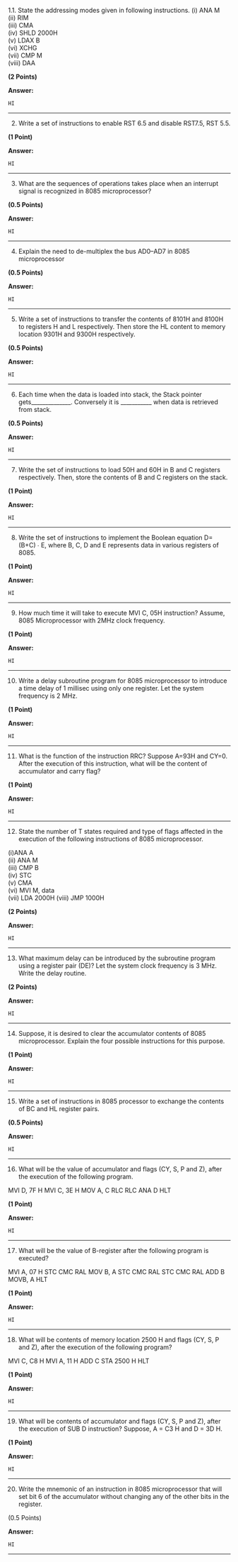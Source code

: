 1.1.      State the addressing modes given in following instructions.
           (i) ANA  M       
           (ii) RIM    
           (iii) CMA  
           (iv) SHLD 2000H   
           (v) LDAX B     
           (vi) XCHG     
           (vii) CMP M                
           (viii) DAA
           
**(2 Points)**

**Answer:**
```
HI
```



---

2. Write a set of instructions to enable RST 6.5 and disable RST7.5, RST 5.5.

**(1 Point)**

**Answer:**
```
HI
```


---


3. What are the sequences of operations takes place when an interrupt signal is recognized in 8085 microprocessor?

**(0.5 Points)**

**Answer:**
```
HI
```


---


4. Explain the need to de-multiplex the bus AD0–AD7 in 8085 microprocessor

**(0.5 Points)**

**Answer:**
```
HI
```


---


5. Write a set of instructions to transfer the contents of 8101H and 8100H to registers H and L respectively. 
   Then store the HL content to memory location 9301H and 9300H respectively.
   
**(0.5 Points)**

**Answer:**
```
HI
```


---


6.  Each time when the data is loaded into stack, the Stack pointer gets______________. 
    Conversely it is ___________­­­­­­­­­­­­­­ ­­­­­­when data is retrieved from stack.
    
**(0.5 Points)**

**Answer:**
```
HI
```


---


7. Write the set of instructions to load 50H and 60H in B and C registers respectively. 
   Then, store the contents of B and C registers on the stack. 
   
**(1 Point)**

**Answer:**
```
HI
```


---


8. Write the set of instructions to implement the Boolean equation D= (B+C) ∙ E, where B, C, D and E represents data in various registers of 8085.

**(1 Point)**

**Answer:**
```
HI
```


---


9. How much time it will take to execute MVI C, 05H instruction? 
   Assume, 8085 Microprocessor with 2MHz clock frequency.

**(1 Point)**

**Answer:**
```
HI
```


---


10. Write a delay subroutine program for 8085 microprocessor to introduce a time delay of 1 millisec using only one register. 
    Let the system frequency is 2 MHz.
    
**(1 Point)**

**Answer:**
```
HI
```


---


11. What is the function of the instruction RRC? 
    Suppose A=93H and CY=0. 
    After the execution of this instruction, what will be the content of accumulator and carry flag?
    
**(1 Point)**

**Answer:**
```
HI
```


---


12. State the number of T states required and type of flags affected in the execution of the following instructions of 8085 microprocessor.

(i)ANA A    
(ii) ANA  M    
(iii) CMP  B     
(iv) STC      
(v) CMA    
(vi) MVI  M, data      
(vii) LDA 2000H
(viii) JMP 1000H

**(2 Points)**

**Answer:**
```
HI
```


---


13. What maximum delay can be introduced by the subroutine program using a register pair (DE)? 
    Let the system clock frequency is 3 MHz. 
    Write the delay routine. 
    
**(2 Points)**

**Answer:**
```
HI
```


---


14. Suppose, it is desired to clear the accumulator contents of 8085 microprocessor. 
    Explain the four possible instructions for this purpose.
    
**(1 Point)**

**Answer:**
```
HI
```


---


15. Write a set of instructions in 8085 processor to exchange the contents of BC and HL register pairs.

**(0.5 Points)**

**Answer:**
```
HI
```


---


16. What will be the value of accumulator and flags (CY, S, P and Z), after the execution of the following program.

 MVI D, 7F H
 MVI C, 3E H
 MOV A, C
 RLC
 RLC
 ANA D
 HLT
 
**(1 Point)**

**Answer:**
```
HI
```


---


17. What will be the value of B-register after the following program is executed?

 MVI A, 07 H
 STC
 CMC
 RAL
 MOV B, A
 STC
 CMC
 RAL
 STC
 CMC
 RAL
 ADD B
 MOVB, A
 HLT
 
**(1 Point)**

**Answer:**
```
HI
```


---


18. What will be contents of memory location 2500 H and flags (CY, S, P and Z), after the execution of the following program?

 MVI C, C8 H
 MVI A, 11 H
 ADD C
 STA 2500 H
 HLT
 
**(1 Point)**

**Answer:**
```
HI
```


---


19. What will be contents of accumulator and flags (CY, S, P and Z), after the execution of SUB D instruction? Suppose,  A = C3 H and D = 3D H.

**(1 Point)**

**Answer:**
```
HI
```


---


20. Write the mnemonic of an instruction in 8085 microprocessor that will set bit 6 of the accumulator without changing any of the other bits in the register.

(0.5 Points)

**Answer:**
```
HI
```

---

